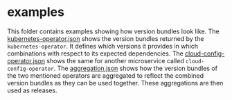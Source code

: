 # examples

This folder contains examples showing how version bundles look like. The
[kubernetes-operator.json](kubernetes-operator.json) shows the version bundles
returned by the `kubernetes-operator`. It defines which versions it provides in
which combinations with respect to its expected dependencies. The
[cloud-config-operator.json](cloud-config-operator.json) shows the same for
another microservice called `cloud-config-operator`. The
[aggregation.json](aggregation.json) shows how the version bundles of the two
mentioned operators are aggregated to reflect the combined version bundles as
they can be used together. These aggregations are then used as releases.
